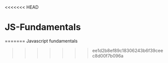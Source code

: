 <<<<<<< HEAD
# JS-Fundamentals
=======
Javascript fundamentals 
>>>>>>> ee1d2b8ef89c18306243b6f39ceec8d00f7b096a
